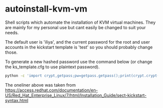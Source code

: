 # autoinstall-kvm-vm
Shell scripts which automate the installation of KVM virtual machines. They are mainly for my personal use but cant easily be changed to suit your needs.

The default user is 'iliya', and the current password for the root and user accounts in the kickstart template is 'test' so you should probably change those.

To generate a new hashed password use the command below (or change the ks_template.cfg to use plaintext password).

```bash
python -c 'import crypt,getpass;pw=getpass.getpass();print(crypt.crypt(pw) if (pw==getpass.getpass("Confirm: ")) else exit())'
```
The oneliner above was taken from https://access.redhat.com/documentation/en-US/Red_Hat_Enterprise_Linux/7/html/Installation_Guide/sect-kickstart-syntax.html
